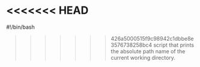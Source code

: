 <<<<<<< HEAD
=======
#!/bin/bash
>>>>>>> 426a5000515f9c98942c1dbbe8e3576738258bc4
script that prints the absolute path name of the current working directory.
